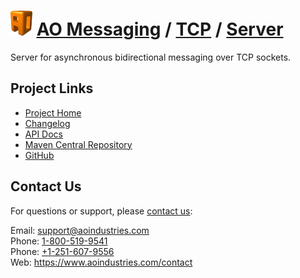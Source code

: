 # [<img src="ao-logo.png" alt="AO Logo" width="35" height="40">](https://www.aoindustries.com/) [AO Messaging](https://www.aoindustries.com/ao-messaging/) / [TCP](https://www.aoindustries.com/ao-messaging/tcp/) / [Server](https://www.aoindustries.com/ao-messaging/tcp/server/)
Server for asynchronous bidirectional messaging over TCP sockets.

## Project Links
* [Project Home](https://www.aoindustries.com/ao-messaging/tcp/server/)
* [Changelog](https://www.aoindustries.com/ao-messaging/tcp/server/changelog)
* [API Docs](https://www.aoindustries.com/ao-messaging/tcp/server/apidocs/)
* [Maven Central Repository](https://search.maven.org/#search%7Cgav%7C1%7Cg:%22com.aoindustries%22%20AND%20a:%22ao-messaging-tcp-server%22)
* [GitHub](https://github.com/aoindustries/ao-messaging-tcp-server)

## Contact Us
For questions or support, please [contact us](https://www.aoindustries.com/contact):

Email: [support@aoindustries.com](mailto:support@aoindustries.com)  
Phone: [1-800-519-9541](tel:1-800-519-9541)  
Phone: [+1-251-607-9556](tel:+1-251-607-9556)  
Web: https://www.aoindustries.com/contact

